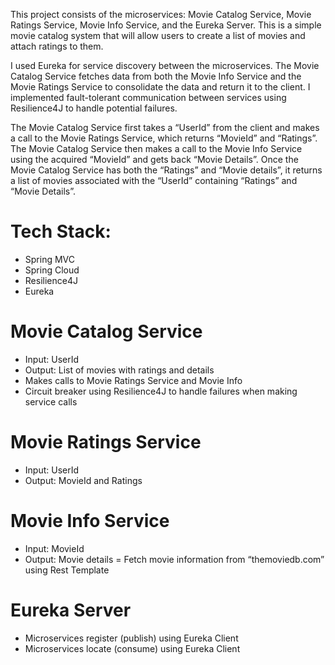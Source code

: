 This project consists of the microservices: Movie Catalog Service, Movie Ratings Service, Movie Info Service, and the Eureka Server. This is a simple movie catalog system that will allow users to create a list of movies and attach ratings to them. 

I used Eureka for service discovery between the microservices. The Movie Catalog Service fetches data from both the Movie Info Service and the Movie Ratings Service to consolidate the data and return it to the client. I implemented fault-tolerant communication between services using Resilience4J to handle potential failures. 

The Movie Catalog Service first takes a “UserId” from the client and makes a call to the Movie Ratings Service, which returns “MovieId” and “Ratings”. The Movie Catalog Service then makes a call to the Movie Info Service using the acquired “MovieId” and gets back “Movie Details”. Once the Movie Catalog Service has both the “Ratings” and “Movie details”, it returns a list of movies associated with the “UserId” containing “Ratings” and “Movie Details”. 

# Tech Stack:
- Spring MVC
- Spring Cloud
- Resilience4J
- Eureka

# Movie Catalog Service 
- Input: UserId 
- Output: List of movies with ratings and details 
- Makes calls to Movie Ratings Service and Movie Info  
- Circuit breaker using Resilience4J to handle failures when making service calls 

# Movie Ratings Service 
- Input: UserId 
- Output: MovieId and Ratings 

# Movie Info Service 
- Input: MovieId 
- Output: Movie details 
= Fetch movie information from “themoviedb.com” using Rest Template 

# Eureka Server 
- Microservices register (publish) using Eureka Client 
- Microservices locate (consume) using Eureka Client 

